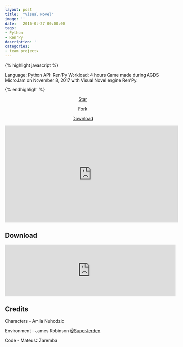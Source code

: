 ```yaml
---
layout: post
title:  "Visual Novel"
image: ''
date:   2016-01-27 00:00:00
tags:
- Python
- Ren'Py
description: ''
categories:
- team projects
---
```


{% highlight javascript %}

Language: Python
API: Ren'Py
Workload: 4 hours
Game made during AGDS MicroJam on November 8,  2017 with Visual Novel engine Ren’Py.

{% endhighlight %}

<!-- BUTTONS -->
<center>
<body>

<!-- Place this tag where you want the button to render. -->
<a class="github-button" href="https://github.com/matzar/ren-py" data-icon="octicon-star" aria-label="Star matzar/ren-py on GitHub">Star</a>

<!-- Place this tag where you want the button to render. -->
<a class="github-button" href="https://github.com/matzar/ren-py/fork" data-icon="octicon-repo-forked" aria-label="Fork matzar/ren-py on GitHub">Fork</a>

<!-- Place this tag where you want the button to render. -->
<a class="github-button" href="https://github.com/matzar/ren-py/archive/master.zip" data-icon="octicon-cloud-download" aria-label="Download matzar/ren-py on GitHub">Download</a>

<!-- Place this tag in your head or just before your close body tag. -->
<script async defer src="https://buttons.github.io/buttons.js"></script>

</body>
</center>

<center>
<iframe width="560" height="315" src="https://www.youtube.com/embed/Vm5y8DxGTPA" frameborder="0" allow="accelerometer; autoplay; encrypted-media; gyroscope; picture-in-picture" allowfullscreen></iframe>
</center>

## Download

<center>
<iframe frameborder="0" src="https://itch.io/embed/192517" width="552" height="167"></iframe>
</center>

## Credits

Characters - Amila Nuhodzic

Environment - James Robinson <a target="_blank" href="https://twitter.com/SuperJerden">@SuperJerden</a>

Code - Mateusz Zaremba

<!-- PIC 1 -->
<figure class="foto-legenda">
	<img src="{{ "/assets/img/vn/1.png"}}" alt="">
	<figcaption> 
	</figcaption>
</figure>

<!-- PIC 2 - INSTRUCTIONS -->
<figure class="foto-legenda">
	<img src="{{ "/assets/img/vn/2.png"}}" alt="">
	<figcaption> 
	</figcaption>
</figure>